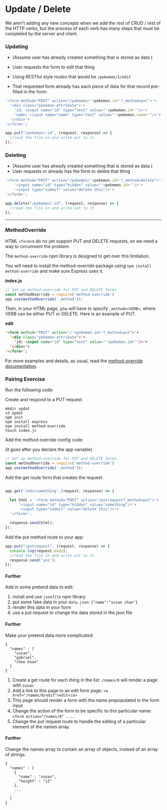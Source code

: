 # Update / Delete

We aren't adding any new concepts when we add the rest of CRUD / rest of the HTTP verbs, but the process of each verb has many steps that must be completed by the server and client.

### Updating
* (Assume user has already created something that is stored as data )
* User requests the form to edit that thing

* Using RESTful style routes that would be `/pokemon/1/edit`

* That requested form already has each piece of data for that record pre-filled in the form:

```js
'<form method="POST" action="/pokemon/'+pokemon.id+'?_method=put">'+
  '<div class="pokemon-attribute">'+
    'id: <input name="id" type="text" value="'+pokemon.id+'"/>'+
    'name: <input name="name" type="text" value="'+pokemon.name+'"/>'+
  '</div>'+
'</form>';
```

```js
app.put("/pokemon/:id", (request, response) => {
  //read the file in and write out to it
});
```

### Deleting
* (Assume user has already created something that is stored as data )
* User requests or already has the form to delete that thing

```js
'<form method="POST" action="/pokemon/'+pokemon.id+'?_method=delete">'+
    '<input name="id" type="hidden" value="'+pokemon.id+'"/>'+
    '<input type="submit" value="delete this"/>'+
'</form>';
```

```js
app.delete("/pokemon/:id", (request, response) => {
  //read the file in and write out to it
});
```

---

### MethodOverride

HTML `<form>`s do no yet support PUT and DELETE requests, so we need a way to circumvent the problem.

The `method-override` npm library is designed to get over this limitation.

You will need to install the method-override package using `npm install method-override` and make sure Express uses it.

**index.js**

```js
// Set up method-override for PUT and DELETE forms
const methodOverride = require('method-override')
app.use(methodOverride('_method'));
```

Then, in your HTML page, you will have to specify `_method=<VERB>`, where VERB can be either PUT or DELETE. Here is an example of PUT.

**edit**

```html
'<form method="POST" action="/'+pokemon.id+'?_method=put">'+
  '<div class="pokemon-attribute">'+
    'id: <input name="id" type="text" value="'+pokemon.id+'"/>'+
  '</div>'+
'</form>';
```

For more examples and details, as usual, read the [method-override documentation](https://www.npmjs.com/package/method-override).


### Pairing Exercise

Run the following code:

Create and respond to a PUT request:
```
mkdir updat
cd updat
npm init
npm install express
npm install method-override
touch index.js
```

Add the method override config code:

(it goes after you declare the app variable)

```js
// Set up method-override for PUT and DELETE forms
const methodOverride = require('method-override')
app.use(methodOverride('_method'));
```

Add the get route form that creates the request:
```js

app.get('/editsomething',(request, response) => {

  let html = '<form method="POST" action="/putrequest?_method=put">'+
      '<input name="id" type="hidden" value="something"/>'+
      '<input type="submit" value="delete this"/>'+
  '</form>';

  response.send(html);
});
```

Add the put method route to your app:
```js
app.put("/putrequest", (request, response) => {
  console.log(request.body);
  //read the file in and write out to it
  response.send('yes');
});
```

#### Further
Add in some pretend data to edit:

1. install and use `jsonfile` npm library
2. put some fake data in your `data.json`: `{"name":"susan chan"}`
3. render this data in your form
4. use a put request to change the data stored in the json file

#### Further
Make your pretend data more complicated:
```
{
  "names" : [
    "susan",
    "gabriel",
    "chee kean"
  ]
}
```

1. Create a get route for each thing in the list: `/names/0` will render a page with `susan`
2. Add a link to this page to an edit form page: `<a href="/names/0/edit">edit</a>`
3. This page should render a form with the name prepopulated in the form input
4. Change the action of the form to be specific to this particular name: `<form action="/names/0" ....`
5. Change the put request route to handle the editing of a particular element of the names array.

#### Further
Change the names array to contain an array of objects, instead of an array of strings.

```
{
  "names" : [
    {
      "name" : "susan",
      "height" : "12"
    },
    ...

  ]
}
```
